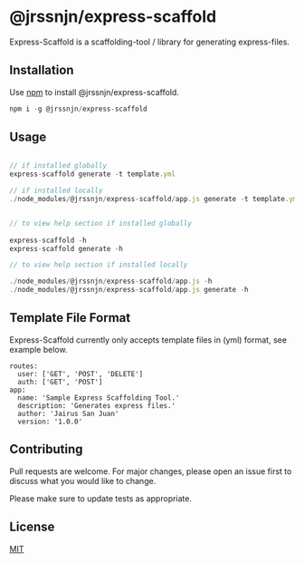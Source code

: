 # @jrssnjn/express-scaffold

Express-Scaffold is a scaffolding-tool / library for generating express-files.

## Installation

Use [npm](https://www.npmjs.com) to install @jrssnjn/express-scaffold.

```javascript
npm i -g @jrssnjn/express-scaffold
```

## Usage

```javascript

// if installed globally
express-scaffold generate -t template.yml

// if installed locally
./node_modules/@jrssnjn/express-scaffold/app.js generate -t template.yml


// to view help section if installed globally
 
express-scaffold -h
express-scaffold generate -h 

// to view help section if installed locally

./node_modules/@jrssnjn/express-scaffold/app.js -h
./node_modules/@jrssnjn/express-scaffold/app.js generate -h
```

## Template File Format

Express-Scaffold currently only accepts template files in (yml) format, see example below.

```
routes:
  user: ['GET', 'POST', 'DELETE']
  auth: ['GET', 'POST']
app:
  name: 'Sample Express Scaffolding Tool.'
  description: 'Generates express files.'
  author: 'Jairus San Juan'
  version: '1.0.0'
```

## Contributing
Pull requests are welcome. For major changes, please open an issue first to discuss what you would like to change.

Please make sure to update tests as appropriate.

## License
[MIT](https://choosealicense.com/licenses/mit/)